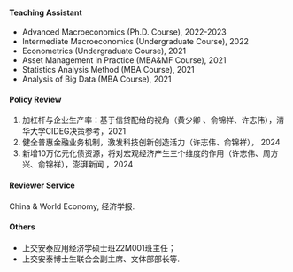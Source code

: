 #### Teaching Assistant
* Advanced Macroeconomics (Ph.D. Course), 2022-2023
* Intermediate Macroeconomics (Undergraduate Course), 2022
* Econometrics (Undergraduate Course), 2021
* Asset Management in Practice (MBA&MF Course), 2021
* Statistics Analysis Method (MBA Course), 2021
* Analysis of Big Data (MBA Course), 2021

#### Policy Review
1. 加杠杆与企业生产率：基于信贷配给的视角（黄少卿 、俞锦祥、许志伟），清华大学CIDEG决策参考，2021
2. 健全普惠金融业务机制，激发科技创新创造活力（许志伟、俞锦祥）， 2024
3. 新增10万亿元化债资源，将对宏观经济产生三个维度的作用（许志伟、周方兴、俞锦祥），澎湃新闻 ，2024 

#### Reviewer Service
China & World Economy, 经济学报.

#### Others
* 上交安泰应用经济学硕士班22M001班主任；
* 上交安泰博士生联合会副主席、文体部部长等.
